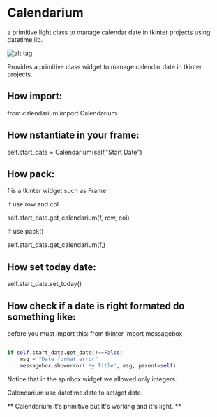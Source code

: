 # Calendarium
a primitive light class to manage calendar date in tkinter projects using datetime lib.

![alt tag](https://user-images.githubusercontent.com/5463566/63707533-6e8a7b00-c832-11e9-8aa1-81784ec003a7.png)


Provides a primitive class widget to manage calendar date in tkinter projects.

## How import:

from calendarium import Calendarium

## How nstantiate in your frame:

self.start_date = Calendarium(self,"Start Date")

## How pack:

f is a tkinter widget such as Frame

if use row and col

self.start_date.get_calendarium(f, row, col)

If use pack()

self.start_date.get_calendarium(f,)

## How set today date:

self.start_date.set_today()

## How check if a date is right formated do something like:

before you must import this:
from tkinter import messagebox

```python

if self.start_date.get_date()==False:
    msg = "Date format error"
    messagebox.showerror('My Title', msg, parent=self)
```


Notice that in the spinbox widget we allowed only integers.

Calendarium use datetime.date to set/get date.

** Calendarium it's primitive but It's working and it's light. **

